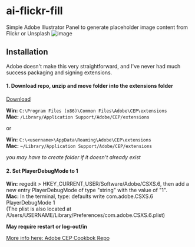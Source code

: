 # ai-flickr-fill
Simple Adobe Illustrator Panel to generate placeholder image content from Flickr or Unsplash
![image](https://cloud.githubusercontent.com/assets/444309/13677314/5f96db08-e6b7-11e5-9f07-f279ccaf8091.png)

## Installation
Adobe doesn't make this very straightforward, and I've never had much success packaging and signing extensions. 

#### 1. Download repo, unzip and move folder into the extensions folder
[Download](https://github.com/majman/ai-flickr-fill/archive/master.zip)

**Win:** `C:\Program Files (x86)\Common Files\Adobe\CEP\extensions`  
**Mac:** `/Library/Application Support/Adobe/CEP/extensions`

or

**Win:** `C:\<username>\AppData\Roaming\Adobe\CEP\extensions`  
**Mac:** `~/Library/Application Support/Adobe/CEP/extensions`

*you may have to create folder if it doesn't already exist*

#### 2. Set PlayerDebugMode to 1

**Win:** regedit > HKEY_CURRENT_USER/Software/Adobe/CSXS.6, then add a new entry PlayerDebugMode of type "string" with the value of "1".  
**Mac:** In the terminal, type: defaults write com.adobe.CSXS.6 PlayerDebugMode 1  
(The plist is also located at /Users/USERNAME/Library/Preferences/com.adobe.CSXS.6.plist)

**May require restart or log-out/in**

[More info here: Adobe CEP Cookbok Repo](https://github.com/Adobe-CEP/CEP-Resources/wiki/CEP-6-HTML-Extension-Cookbook-for-CC-2015#where-are-the-extensions)
